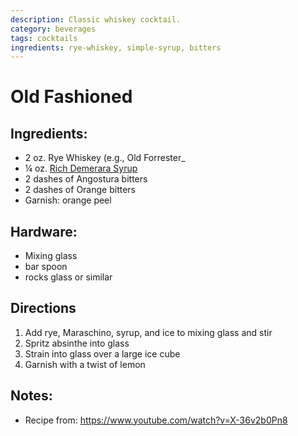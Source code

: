 ```yaml
---
description: Classic whiskey cocktail. 
category: beverages
tags: cocktails
ingredients: rye-whiskey, simple-syrup, bitters
---
```


# Old Fashioned

## Ingredients:

- 2 oz. Rye Whiskey (e.g., Old Forrester_
- ¼ oz. [Rich Demerara Syrup](./Cocktail-Ingredients.html#rich-demerara-syrup)
- 2 dashes of Angostura bitters
- 2 dashes of Orange bitters
- Garnish: orange peel

## Hardware:

- Mixing glass
- bar spoon
- rocks glass or similar

## Directions

1. Add rye, Maraschino, syrup, and ice to mixing glass and stir
2. Spritz absinthe into glass
3. Strain into glass over a large ice cube
4. Garnish with a twist of lemon

## Notes:

- Recipe from: <https://www.youtube.com/watch?v=X-36v2b0Pn8>
